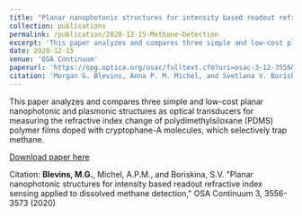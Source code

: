 ```yaml
---
title: "Planar nanophotonic structures for intensity based readout refractive index sensing applied to dissolved methane detection"
collection: publications
permalink: /publication/2020-12-15-Methane-Detection
excerpt: 'This paper analyzes and compares three simple and low-cost planar nanophotonic and plasmonic structures as optical transducers for measuring the refractive index change of polydimethylsiloxane (PDMS) polymer films doped with cryptophane-A molecules, which selectively trap methane.'
date: 2020-12-15
venue: 'OSA Continuum'
paperurl: 'https://opg.optica.org/osac/fulltext.cfm?uri=osac-3-12-3556&id=444776'
citation: 'Morgan G. Blevins, Anna P. M. Michel, and Svetlana V. Boriskina, "Planar nanophotonic structures for intensity based readout refractive index sensing applied to dissolved methane detection," OSA Continuum 3, 3556-3573 (2020).'
---
```

This paper analyzes and compares three simple and low-cost planar nanophotonic and plasmonic structures as optical transducers for measuring the refractive index change of polydimethylsiloxane (PDMS) polymer films doped with cryptophane-A molecules, which selectively trap methane.

[Download paper here](https://opg.optica.org/osac/fulltext.cfm?uri=osac-3-12-3556&id=444776)

Citation: **Blevins, M.G.**, Michel, A.P.M., and Boriskina, S.V. "Planar nanophotonic structures for intensity based readout refractive index sensing applied to dissolved methane detection," OSA Continuum 3, 3556-3573 (2020)
